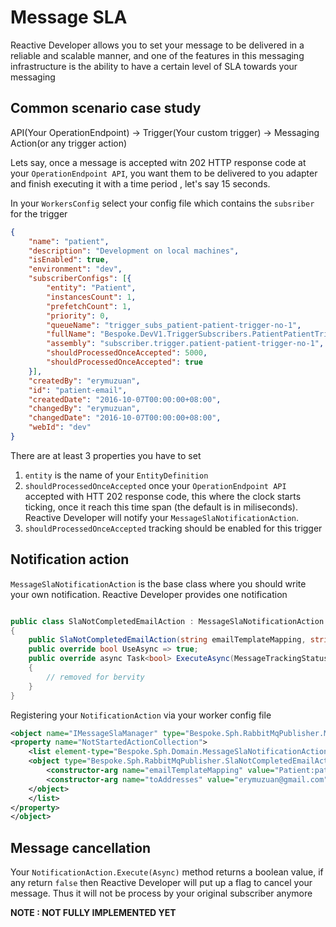 # Message SLA

Reactive Developer allows you to set your message to be delivered in a reliable and scalable manner, and one of the features in this messaging infrastructure is the ability to have a certain level of SLA towards your messaging

## Common scenario case study

API(Your OperationEndpoint) -> Trigger(Your custom trigger) -> Messaging Action(or any trigger action)

Lets say, once a message is accepted witn 202 HTTP response code at your `OperationEndpoint API`, you want them to be delivered to you adapter and finish executing it with a time period , let's say 15 seconds.

In your `WorkersConfig` select your config file which contains the `subsriber` for the trigger
```json
{
    "name": "patient",
    "description": "Development on local machines",
    "isEnabled": true,
    "environment": "dev",
    "subscriberConfigs": [{
        "entity": "Patient",
        "instancesCount": 1,
        "prefetchCount": 1,
        "priority": 0,
        "queueName": "trigger_subs_patient-patient-trigger-no-1",
        "fullName": "Bespoke.DevV1.TriggerSubscribers.PatientPatientTriggerNo1TriggerSubscriber",
        "assembly": "subscriber.trigger.patient-patient-trigger-no-1",
        "shouldProcessedOnceAccepted": 5000,
        "shouldProcessedOnceAccepted": true
    }],
    "createdBy": "erymuzuan",
    "id": "patient-email",
    "createdDate": "2016-10-07T00:00:00+08:00",
    "changedBy": "erymuzuan",
    "changedDate": "2016-10-07T00:00:00+08:00",
    "webId": "dev"
}
```

There are at least 3 properties you have to set
1. `entity` is the name of your `EntityDefinition`
2. `shouldProcessedOnceAccepted` once your `OperationEndpoint API` accepted with HTT 202 response code, this where the clock starts ticking, once it reach this time span (the default is in miliseconds). Reactive Developer will notify your `MessageSlaNotificationAction`.
3. `shouldProcessedOnceAccepted` tracking should be enabled for this trigger


## Notification action
`MessageSlaNotificationAction` is the base class where you should write your own notification. Reactive Developer provides one notification
```csharp

public class SlaNotCompletedEmailAction : MessageSlaNotificationAction
{
    public SlaNotCompletedEmailAction(string emailTemplateMapping, string toAddresses){}
    public override bool UseAsync => true;
    public override async Task<bool> ExecuteAsync(MessageTrackingStatus status, Entity item, MessageSlaEvent @event)
    {
        // removed for bervity
    }
}

```

Registering your `NotificationAction` via your worker config file
```xml
<object name="IMessageSlaManager" type="Bespoke.Sph.RabbitMqPublisher.MessageSlaManager, rabbitmq.changepublisher, Version=1.0.2.1007, Culture=neutral">
<property name="NotStartedActionCollection">
    <list element-type="Bespoke.Sph.Domain.MessageSlaNotificationAction, domain.sph">
    <object type="Bespoke.Sph.RabbitMqPublisher.SlaNotCompletedEmailAction, rabbitmq.changepublisher">
        <constructor-arg name="emailTemplateMapping" value="Patient:patient-email-not-completed"/>
        <constructor-arg name="toAddresses" value="erymuzuan@gmail.com"/>
    </object>
    </list>
</property>
</object>
```



## Message cancellation

Your `NotificationAction.Execute(Async)` method returns a boolean value, if any return `false` then Reactive Developer will put up a flag to cancel your message. Thus it will not be process by your original subscriber anymore

**NOTE : NOT FULLY IMPLEMENTED YET**

